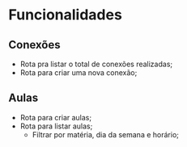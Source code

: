 # Funcionalidades 

## Conexões 

- Rota pra listar o total de conexões realizadas;
- Rota para criar uma nova conexão;

## Aulas 

- Rota para criar aulas;
- Rota para listar aulas;
  - Filtrar por matéria, dia da semana e horário;
